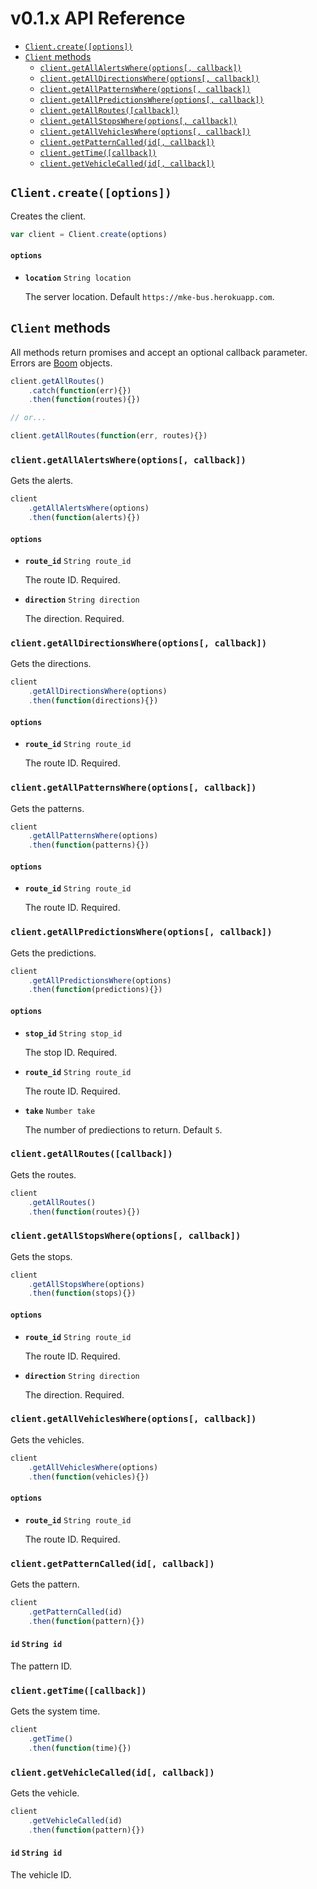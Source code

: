 # v0.1.x API Reference

- [`Client.create([options])`](#clientcreateoptions)
- [`Client` methods](#client-methods)
    - [`client.getAllAlertsWhere(options[, callback])`](#clientgetallalertswhereoptions-callback)
    - [`client.getAllDirectionsWhere(options[, callback])`](#clientgetalldirectionswhereoptions-callback)
    - [`client.getAllPatternsWhere(options[, callback])`](#clientgetallpatternswhereoptions-callback)
    - [`client.getAllPredictionsWhere(options[, callback])`](#clientgetallpredictionswhereoptions-callback)
    - [`client.getAllRoutes([callback])`](#clientgetallroutescallback)
    - [`client.getAllStopsWhere(options[, callback])`](#clientgetallstopswhereoptions-callback)
    - [`client.getAllVehiclesWhere(options[, callback])`](#clientgetallvehicleswhereoptions-callback)
    - [`client.getPatternCalled(id[, callback])`](#clientgetpatterncalledid-callback)
    - [`client.getTime([callback])`](#clientgettimecallback)
    - [`client.getVehicleCalled(id[, callback])`](#clientgetvehiclecalledid-callback)

## `Client.create([options])`

Creates the client.

```js
var client = Client.create(options)
```

#### `options`

- **`location`** `String location`

    The server location. Default `https://mke-bus.herokuapp.com`.

## `Client` methods

All methods return promises and accept an optional callback parameter. Errors are [Boom][boom] objects.

```js
client.getAllRoutes()
    .catch(function(err){})
    .then(function(routes){})

// or...

client.getAllRoutes(function(err, routes){})
```

### `client.getAllAlertsWhere(options[, callback])`

Gets the alerts.

```js
client
    .getAllAlertsWhere(options)
    .then(function(alerts){})
```

#### `options`

- **`route_id`** `String route_id`

    The route ID. Required.

- **`direction`** `String direction`

    The direction. Required.

### `client.getAllDirectionsWhere(options[, callback])`

Gets the directions.

```js
client
    .getAllDirectionsWhere(options)
    .then(function(directions){})
```

#### `options`

- **`route_id`** `String route_id`

    The route ID. Required.

### `client.getAllPatternsWhere(options[, callback])`

Gets the patterns.

```js
client
    .getAllPatternsWhere(options)
    .then(function(patterns){})
```

#### `options`

- **`route_id`** `String route_id`

    The route ID. Required.

### `client.getAllPredictionsWhere(options[, callback])`

Gets the predictions.

```js
client
    .getAllPredictionsWhere(options)
    .then(function(predictions){})
```

#### `options`

- **`stop_id`** `String stop_id`

    The stop ID. Required.

- **`route_id`** `String route_id`

    The route ID. Required.

- **`take`** `Number take`

    The number of prediections to return. Default `5`.

### `client.getAllRoutes([callback])`

Gets the routes.

```js
client
    .getAllRoutes()
    .then(function(routes){})
```

### `client.getAllStopsWhere(options[, callback])`

Gets the stops.

```js
client
    .getAllStopsWhere(options)
    .then(function(stops){})
```

#### `options`

- **`route_id`** `String route_id`

    The route ID. Required.

- **`direction`** `String direction`

    The direction. Required.

### `client.getAllVehiclesWhere(options[, callback])`

Gets the vehicles.

```js
client
    .getAllVehiclesWhere(options)
    .then(function(vehicles){})
```

#### `options`

- **`route_id`** `String route_id`

    The route ID. Required.

### `client.getPatternCalled(id[, callback])`

Gets the pattern.

```js
client
    .getPatternCalled(id)
    .then(function(pattern){})
```

#### **`id`** `String id`

The pattern ID.

### `client.getTime([callback])`

Gets the system time.

```js
client
    .getTime()
    .then(function(time){})
```

### `client.getVehicleCalled(id[, callback])`

Gets the vehicle.

```js
client
    .getVehicleCalled(id)
    .then(function(pattern){})
```

#### **`id`** `String id`

The vehicle ID.

[boom]: https://github.com/spumko/boom
